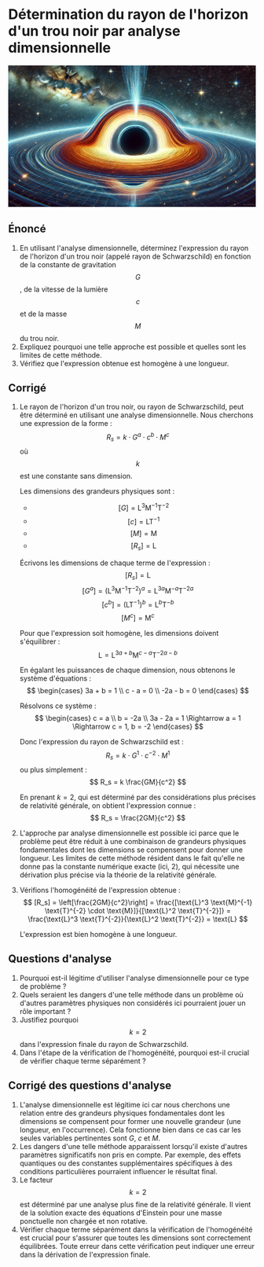 # Détermination du rayon de l'horizon d'un trou noir par analyse dimensionnelle

![](images/horizon_trou_noir.webp)

## Énoncé

1. En utilisant l'analyse dimensionnelle, déterminez l'expression du rayon de l'horizon d'un trou noir (appelé rayon de Schwarzschild) en fonction de la constante de gravitation $$G$$, de la vitesse de la lumière $$c$$ et de la masse $$M$$ du trou noir.
2. Expliquez pourquoi une telle approche est possible et quelles sont les limites de cette méthode.
3. Vérifiez que l'expression obtenue est homogène à une longueur.

## Corrigé

1. Le rayon de l'horizon d'un trou noir, ou rayon de Schwarzschild, peut être déterminé en utilisant une analyse dimensionnelle. Nous cherchons une expression de la forme :
   $$ R_s = k \cdot G^a \cdot c^b \cdot M^c $$
   où $$k$$ est une constante sans dimension.

   Les dimensions des grandeurs physiques sont :
   - $$[G] = \text{L}^3 \text{M}^{-1} \text{T}^{-2}$$
   - $$[c] = \text{L} \text{T}^{-1}$$
   - $$[M] = \text{M}$$
   - $$[R_s] = \text{L}$$

   Écrivons les dimensions de chaque terme de l'expression :
   $$
   [R_s] = \text{L}
   $$
   $$
   [G^a] = (\text{L}^3 \text{M}^{-1} \text{T}^{-2})^a = \text{L}^{3a} \text{M}^{-a} \text{T}^{-2a}
   $$
   $$
   [c^b] = (\text{L} \text{T}^{-1})^b = \text{L}^b \text{T}^{-b}
   $$
   $$
   [M^c] = \text{M}^c
   $$

   Pour que l'expression soit homogène, les dimensions doivent s'équilibrer :
   $$
   \text{L} = \text{L}^{3a + b} \text{M}^{c - a} \text{T}^{-2a - b}
   $$

   En égalant les puissances de chaque dimension, nous obtenons le système d'équations :
   $$
   \begin{cases}
   3a + b = 1 \\
   c - a = 0 \\
   -2a - b = 0
   \end{cases}
   $$

   Résolvons ce système :
   $$
   \begin{cases}
   c = a \\
   b = -2a \\
   3a - 2a = 1 \Rightarrow a = 1 \Rightarrow c = 1, b = -2
   \end{cases}
   $$

   Donc l'expression du rayon de Schwarzschild est :
   $$ R_s = k \cdot G^1 \cdot c^{-2} \cdot M^1 $$
   ou plus simplement :
   $$ R_s = k \frac{GM}{c^2} $$

   En prenant $k = 2$, qui est déterminé par des considérations plus précises de relativité générale, on obtient l'expression connue :
   $$ R_s = \frac{2GM}{c^2} $$

2. L'approche par analyse dimensionnelle est possible ici parce que le problème peut être réduit à une combinaison de grandeurs physiques fondamentales dont les dimensions se compensent pour donner une longueur. Les limites de cette méthode résident dans le fait qu'elle ne donne pas la constante numérique exacte (ici, 2), qui nécessite une dérivation plus précise via la théorie de la relativité générale.

3. Vérifions l'homogénéité de l'expression obtenue :
   $$
   [R_s] = \left[\frac{2GM}{c^2}\right] = \frac{[\text{L}^3 \text{M}^{-1} \text{T}^{-2} \cdot \text{M}]}{[\text{L}^2 \text{T}^{-2}]} = \frac{\text{L}^3 \text{T}^{-2}}{\text{L}^2 \text{T}^{-2}} = \text{L}
   $$

   L'expression est bien homogène à une longueur.

## Questions d'analyse

1. Pourquoi est-il légitime d'utiliser l'analyse dimensionnelle pour ce type de problème ?
2. Quels seraient les dangers d'une telle méthode dans un problème où d'autres paramètres physiques non considérés ici pourraient jouer un rôle important ?
3. Justifiez pourquoi $$k = 2$$ dans l'expression finale du rayon de Schwarzschild.
4. Dans l'étape de la vérification de l'homogénéité, pourquoi est-il crucial de vérifier chaque terme séparément ?

## Corrigé des questions d'analyse

1. L'analyse dimensionnelle est légitime ici car nous cherchons une relation entre des grandeurs physiques fondamentales dont les dimensions se compensent pour former une nouvelle grandeur (une longueur, en l'occurrence). Cela fonctionne bien dans ce cas car les seules variables pertinentes sont $G$, $c$ et $M$.
2. Les dangers d'une telle méthode apparaissent lorsqu'il existe d'autres paramètres significatifs non pris en compte. Par exemple, des effets quantiques ou des constantes supplémentaires spécifiques à des conditions particulières pourraient influencer le résultat final.
3. Le facteur $$k = 2$$ est déterminé par une analyse plus fine de la relativité générale. Il vient de la solution exacte des équations d'Einstein pour une masse ponctuelle non chargée et non rotative.
4. Vérifier chaque terme séparément dans la vérification de l'homogénéité est crucial pour s'assurer que toutes les dimensions sont correctement équilibrées. Toute erreur dans cette vérification peut indiquer une erreur dans la dérivation de l'expression finale.
